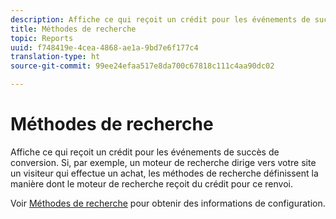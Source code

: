 ```yaml
---
description: Affiche ce qui reçoit un crédit pour les événements de succès de conversion. Si, par exemple, un moteur de recherche dirige vers votre site un visiteur qui effectue un achat, les méthodes de recherche définissent la manière dont le moteur de recherche reçoit du crédit pour ce renvoi.
title: Méthodes de recherche
topic: Reports
uuid: f748419e-4cea-4868-ae1a-9bd7e6f177c4
translation-type: ht
source-git-commit: 99ee24efaa517e8da700c67818c111c4aa90dc02

---
```



# Méthodes de recherche

Affiche ce qui reçoit un crédit pour les événements de succès de conversion. Si, par exemple, un moteur de recherche dirige vers votre site un visiteur qui effectue un achat, les méthodes de recherche définissent la manière dont le moteur de recherche reçoit du crédit pour ce renvoi.

Voir [Méthodes de recherche](/help/admin/admin/finding-methods.md) pour obtenir des informations de configuration.
